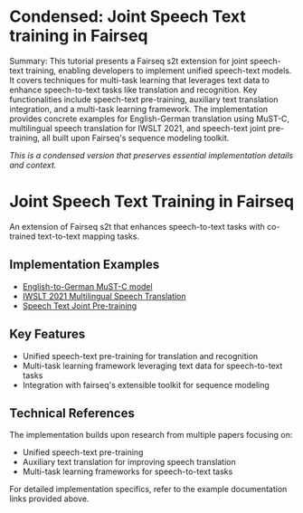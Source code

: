 # Condensed: Joint Speech Text training in Fairseq

Summary: This tutorial presents a Fairseq s2t extension for joint speech-text training, enabling developers to implement unified speech-text models. It covers techniques for multi-task learning that leverages text data to enhance speech-to-text tasks like translation and recognition. Key functionalities include speech-text pre-training, auxiliary text translation integration, and a multi-task learning framework. The implementation provides concrete examples for English-German translation using MuST-C, multilingual speech translation for IWSLT 2021, and speech-text joint pre-training, all built upon Fairseq's sequence modeling toolkit.

*This is a condensed version that preserves essential implementation details and context.*

# Joint Speech Text Training in Fairseq

An extension of Fairseq s2t that enhances speech-to-text tasks with co-trained text-to-text mapping tasks.

## Implementation Examples
- [English-to-German MuST-C model](docs/ende-mustc.md)
- [IWSLT 2021 Multilingual Speech Translation](docs/iwslt2021.md)
- [Speech Text Joint Pre-training](docs/pre-training.md)

## Key Features
- Unified speech-text pre-training for translation and recognition
- Multi-task learning framework leveraging text data for speech-to-text tasks
- Integration with fairseq's extensible toolkit for sequence modeling

## Technical References
The implementation builds upon research from multiple papers focusing on:
- Unified speech-text pre-training
- Auxiliary text translation for improving speech translation
- Multi-task learning frameworks for speech-to-text tasks

For detailed implementation specifics, refer to the example documentation links provided above.